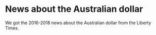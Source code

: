 # News about the Australian dollar
We got the 2016-2018 news about the Australian dollar from the Liberty Times.
